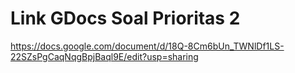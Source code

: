 # Link GDocs Soal Prioritas 2

https://docs.google.com/document/d/18Q-8Cm6bUn_TWNlDf1LS-22SZsPgCaqNqgBpjBaql9E/edit?usp=sharing